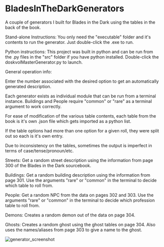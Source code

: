 # BladesInTheDarkGenerators
A couple of generators I built for Blades in the Dark using the tables 
in the back of the book. 

Stand-alone Instructions:
You only need the "executable" folder and it's contents to run the 
generator. Just double-click the .exe to run.

Python instructions:
This project was built in python and can be run from the .py files in
the "src" folder if you have python installed. Double-click the 
doskvolMasterGenerator.py to launch. 

General operation info:

Enter the number associated with the desired option to get an 
automatically generated description.


Each generator exists as individual module that can be run from a
terminal instance. Buildings and People require "common" or "rare" as
a terminal argument to work correctly.

For ease of modification of the various table contents, each table from 
the book is it's own .json file which gets imported as a python list.

If the table options had more than one option for a given roll, they 
were split out so each is it's own entry.

Due to inconsistency on the tables, sometimes the output is imperfect in
terms of case/tense/pronoun/etc.

Streets:
Get a random street description using the information from page 300 of 
the Blades in the Dark sourcebook.

Buildings:
Get a random building description using the information from page 301. 
Use the arguments "rare" or "common" in the terminal to decide which 
table to roll from.

People:
Get a random NPC from the data on pages 302 and 303. Use the arguments
"rare" or "common" in the terminal to decide which profession table to 
roll from.

Demons:
Creates a random demon out of the data on page 304. 

Ghosts:
Creates a random ghost using the ghost tables on page 304. 
Also uses the names/aliases from page 303 to give a name to the ghost.

![generator_screenshot](https://user-images.githubusercontent.com/70915299/126913351-a50b0d98-91db-48f0-881f-d1063ef5a674.PNG)
